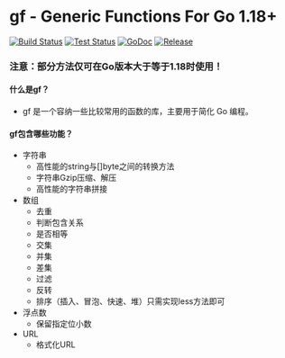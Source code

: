 # gf - Generic Functions For Go 1.18+

[![Build Status](https://github.com/tiancheng92/gf/workflows/Run%20Build/badge.svg)](https://github.com/tiancheng92/gf/actions)
[![Test Status](https://github.com/tiancheng92/gf/workflows/Run%20Test/badge.svg)](https://github.com/tiancheng92/gf/actions)
[![GoDoc](https://pkg.go.dev/badge/github.com/tiancheng92/gf?status.svg)](https://pkg.go.dev/github.com/tiancheng92/gf?tab=doc)
[![Release](https://img.shields.io/github/release/tiancheng92/gf.svg?style=flat-square)](https://github.com/tiancheng92/gf/releases)

### 注意：部分方法仅可在Go版本大于等于1.18时使用！

#### 什么是gf？
* gf 是一个容纳一些比较常用的函数的库，主要用于简化 Go 编程。

#### gf包含哪些功能？
* 字符串
  * 高性能的string与[]byte之间的转换方法
  * 字符串Gzip压缩、解压
  * 高性能的字符串拼接
* 数组
  * 去重
  * 判断包含关系
  * 是否相等
  * 交集
  * 并集
  * 差集
  * 过滤
  * 反转
  * 排序（插入、冒泡、快速、堆）只需实现less方法即可
* 浮点数
  * 保留指定位小数
* URL
  * 格式化URL